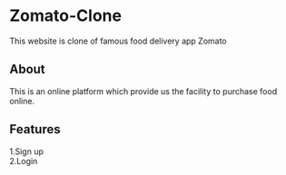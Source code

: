 # Zomato-Clone
This website is clone of famous food delivery app Zomato</br>
## About
This is an online platform which provide us the facility to purchase food online.
## Features
1.Sign up</br>
2.Login</br>



